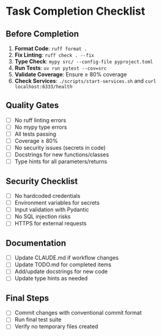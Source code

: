 # Task Completion Checklist

## Before Completion
1. **Format Code**: `ruff format .`
2. **Fix Linting**: `ruff check . --fix`
3. **Type Check**: `mypy src/ --config-file pyproject.toml`
4. **Run Tests**: `uv run pytest --cov=src`
5. **Validate Coverage**: Ensure ≥ 80% coverage
6. **Check Services**: `./scripts/start-services.sh` and `curl localhost:6333/health`

## Quality Gates
- [ ] No ruff linting errors
- [ ] No mypy type errors  
- [ ] All tests passing
- [ ] Coverage ≥ 80%
- [ ] No security issues (secrets in code)
- [ ] Docstrings for new functions/classes
- [ ] Type hints for all parameters/returns

## Security Checklist
- [ ] No hardcoded credentials
- [ ] Environment variables for secrets
- [ ] Input validation with Pydantic
- [ ] No SQL injection risks
- [ ] HTTPS for external requests

## Documentation
- [ ] Update CLAUDE.md if workflow changes
- [ ] Update TODO.md for completed items
- [ ] Add/update docstrings for new code
- [ ] Update type hints as needed

## Final Steps
- [ ] Commit changes with conventional commit format
- [ ] Run final test suite
- [ ] Verify no temporary files created